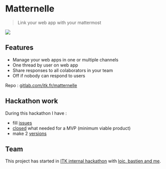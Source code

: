 # Matternelle

> Link your web app with your mattermost

![](https://gitlab.com/itk.fr/matternelle/raw/master/screenshot.png)

## Features

* Manage your web apps in one or multiple channels
* One thread by user on web app
* Share responses to all colaborators in your team
* Off if nobody can respond to users

Repo : [gitlab.com/itk.fr/matternelle](https://gitlab.com/itk.fr/matternelle)

## Hackathon work

During this hackathon I have :
- fill [issues](https://gitlab.com/itk.fr/matternelle/issues)
- [closed](https://gitlab.com/itk.fr/matternelle/issues?scope=all&utf8=%E2%9C%93&state=closed) what needed for a MVP (minimum viable product)
- make 2 [versions](https://gitlab.com/itk.fr/matternelle/-/tags)

## Team

This project has started in [ITK internal hackathon](https://www.itk.fr) with [loic, bastien and me](https://gitlab.com/itk.fr/matternelle/-/graphs/master).

